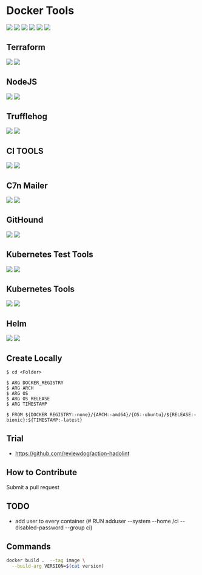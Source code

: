 # Docker Tools

[![](https://img.shields.io/github/license/cloudkats/docker-tools)](https://github.com/cloudkats/docker-tools)
![](https://img.shields.io/github/v/tag/cloudkats/docker-tools)
[![](https://img.shields.io/github/repo-size/cloudkats/docker-tools)](https://github.com/cloudkats/docker-tools)
![](https://img.shields.io/github/languages/top/cloudkats/docker-tools?color=green&logo=docker&logoColor=blue)
![](https://img.shields.io/github/commit-activity/m/terraform-module/terraform-aws-lambda)
![](https://img.shields.io/github/last-commit/terraform-module/terraform-aws-lambda)

## Terraform

[![](https://github.com/cloudkats/docker-tools/workflows/Terraform/badge.svg)](https://github.com/cloudkats/docker-tools/actions?query=workflow%3ATerraform)
[![](https://img.shields.io/docker/pulls/cloudkats/terraform?color=green&logo=docker&logoColor=pink&style=flat-square)](https://hub.docker.com/r/cloudkats/terraform)

## NodeJS

[![](https://github.com/cloudkats/docker-tools/workflows/node.12.app/badge.svg)](https://github.com/cloudkats/docker-tools/actions?query=workflow%3Anode.12.app)
[![](https://img.shields.io/docker/pulls/cloudkats/node?color=green&logo=docker&logoColor=pink&style=flat-square)](https://hub.docker.com/r/cloudkats/node)

## Trufflehog

[![](https://github.com/cloudkats/docker-tools/workflows/Trufflehog/badge.svg)](https://github.com/cloudkats/docker-tools/actions?query=workflow%3ATrufflehog)
[![](https://img.shields.io/docker/pulls/cloudkats/trufflehog?color=green&logo=docker&logoColor=pink&style=flat-square)](https://hub.docker.com/r/cloudkats/trufflehog)

## CI TOOLS

[![](https://github.com/cloudkats/docker-tools/workflows/CiTools/badge.svg)](https://github.com/cloudkats/docker-tools/actions?query=workflow%3ACiTools)
[![](https://img.shields.io/docker/pulls/cloudkats/ci-tools?color=green&logo=docker&logoColor=pink&style=flat-square)](https://hub.docker.com/r/cloudkats/ci-tools)

## C7n Mailer

[![](https://github.com/cloudkats/docker-tools/workflows/C7nMailer/badge.svg)](https://github.com/cloudkats/docker-tools/actions?query=workflow%3AC7nMailer)
[![](https://img.shields.io/docker/pulls/cloudkats/c7n-mailer?color=green&logo=docker&logoColor=pink&style=flat-square)](https://hub.docker.com/r/cloudkats/c7n-mailer)

## GitHound

[![](https://github.com/cloudkats/docker-tools/workflows/GitHound/badge.svg)](https://github.com/cloudkats/docker-tools/actions?query=workflow%3AGitHound)
[![](https://img.shields.io/docker/pulls/cloudkats/githound?color=green&logo=docker&logoColor=pink&style=flat-square)](https://hub.docker.com/r/cloudkats/githound)

## Kubernetes Test Tools

[![](https://github.com/cloudkats/docker-tools/workflows/K8sTestTools/badge.svg)](https://github.com/cloudkats/docker-tools/actions?query=workflow%3AK8sTestTools)
[![](https://img.shields.io/docker/pulls/cloudkats/k8s-test-tools?color=green&logo=docker&logoColor=pink&style=flat-square)](https://hub.docker.com/r/cloudkats/k8s-test-tools)

## Kubernetes Tools

[![](https://github.com/cloudkats/docker-tools/workflows/K8sTools/badge.svg)](https://github.com/cloudkats/docker-tools/actions?query=workflow%3AK8sTools)
[![](https://img.shields.io/docker/pulls/cloudkats/k8s-tools?color=green&logo=docker&logoColor=pink&style=flat-square)](https://hub.docker.com/r/cloudkats/k8s-tools)

## Helm

[![](https://github.com/cloudkats/docker-tools/workflows/Helm/badge.svg)](https://github.com/cloudkats/docker-tools/actions?query=workflow%3AHelm)
[![](https://img.shields.io/docker/pulls/cloudkats/helm?color=green&logo=docker&logoColor=pink&style=flat-square)](https://hub.docker.com/r/cloudkats/helm)

## Create Locally
```
$ cd <Folder>

$ ARG DOCKER_REGISTRY
$ ARG ARCH
$ ARG OS
$ ARG OS_RELEASE
$ ARG TIMESTAMP

$ FROM ${DOCKER_REGISTRY:-none}/{ARCH:-amd64}/{OS:-ubuntu}/${RELEASE:-bionic}:${TIMESTAMP:-latest}
```

## Trial

- https://github.com/reviewdog/action-hadolint

## How to Contribute

Submit a pull request

## TODO

- add user to every container (# RUN adduser --system --home /ci --disabled-password --group ci)

## Commands

```sh
docker build .  --tag image \
  --build-arg VERSION=$(cat version)
```